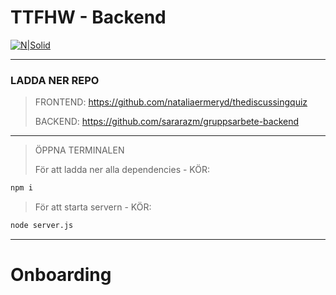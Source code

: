 # TTFHW - Backend
[![N|Solid](https://raw.githubusercontent.com/nataliaermeryd/thediscussingquiz/main/src/assets/LOGOTDQ.png)](http://thediscussingquiz.herokuapp.com/)

---
### LADDA NER REPO
> FRONTEND:
> https://github.com/nataliaermeryd/thediscussingquiz
>
> BACKEND:
> https://github.com/sararazm/gruppsarbete-backend
---
> ÖPPNA TERMINALEN
>
> För att ladda ner alla dependencies - KÖR:
```sh
npm i
```
> För att starta servern - KÖR:
```sh
node server.js
```
---
# Onboarding

